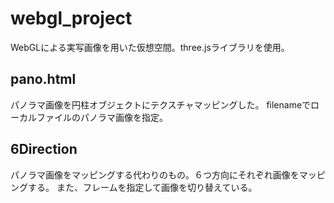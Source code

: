 # webgl_project
WebGLによる実写画像を用いた仮想空間。three.jsライブラリを使用。

## pano.html
パノラマ画像を円柱オブジェクトにテクスチャマッピングした。
filenameでローカルファイルのパノラマ画像を指定。


## 6Direction
パノラマ画像をマッピングする代わりのもの。６つ方向にそれぞれ画像をマッピングする。
また、フレームを指定して画像を切り替えている。
